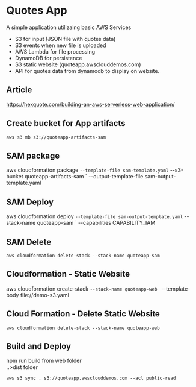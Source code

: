 # Quotes App

A simple application utilizaing basic AWS Services

- S3 for input (JSON file with quotes data)    
- S3 events when new file is uploaded
- AWS Lambda for file processing
- DynamoDB for persistence
- S3 static website (quoteapp.awsclouddemos.com)
- API for quotes data from dynamodb to display on website.

## Article

https://hexquote.com/building-an-aws-serverless-web-application/    

## Create bucket for App artifacts
`aws s3 mb s3://quoteapp-artifacts-sam`

## SAM package
aws cloudformation package `
--template-file sam-template.yaml `
--s3-bucket quoteapp-artifacts-sam `
--output-template-file sam-output-template.yaml

## SAM Deploy
aws cloudformation deploy `
--template-file sam-output-template.yaml `
--stack-name quoteapp-sam `
--capabilities CAPABILITY_IAM

## SAM Delete
`aws cloudformation delete-stack --stack-name quoteapp-sam`

## Cloudformation - Static Website
aws cloudformation create-stack  `
 --stack-name quoteapp-web  `
 --template-body file://demo-s3.yaml

## Cloud Formation - Delete Static Website
`aws cloudformation delete-stack --stack-name quoteapp-web`

## Build and Deploy
npm run build from web folder    
..>dist folder

`aws s3 sync . s3://quoteapp.awsclouddemos.com --acl public-read`
